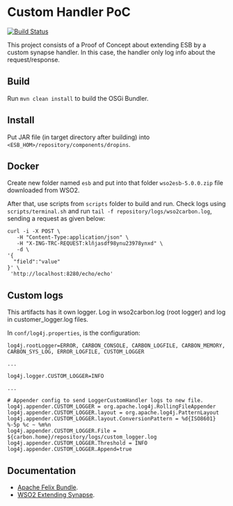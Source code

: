 # Custom Handler PoC

[![Build Status](https://travis-ci.org/serrodcal/CustomHandlerPoC.svg?branch=master)](https://travis-ci.org/serrodcal/CustomHandlerPoC)

This project consists of a Proof of Concept about extending ESB by a custom synapse handler. 
In this case, the handler only log info about the request/response.

## Build

Run `mvn clean install` to build the OSGi Bundler.

## Install

Put JAR file (in target directory after building) into `<ESB_HOM>/repository/components/dropins`.

## Docker

Create new folder named `esb` and put into that folder `wso2esb-5.0.0.zip` file downloaded from WSO2.

After that, use scripts from `scripts` folder to build and run. Check logs using `scripts/terminal.sh`
and run `tail -f repository/logs/wso2carbon.log`, sending a request as given below:

```
curl -i -X POST \
   -H "Content-Type:application/json" \
   -H "X-ING-TRC-REQUEST:klñjasdf98ynu23978ynxd" \
   -d \
'{
  "field":"value"
}' \
 'http://localhost:8280/echo/echo'
```

## Custom logs

This artifacts has it own logger. Log in wso2carbon.log (root logger) and log in customer_logger.log files.

In `conf/log4j.properties`, is the configuration:

```
log4j.rootLogger=ERROR, CARBON_CONSOLE, CARBON_LOGFILE, CARBON_MEMORY, CARBON_SYS_LOG, ERROR_LOGFILE, CUSTOM_LOGGER

...

log4j.logger.CUSTOM_LOGGER=INFO

...

# Appender config to send LoggerCustomHandler logs to new file.
log4j.appender.CUSTOM_LOGGER = org.apache.log4j.RollingFileAppender
log4j.appender.CUSTOM_LOGGER.layout = org.apache.log4j.PatternLayout
log4j.appender.CUSTOM_LOGGER.layout.ConversionPattern = %d{ISO8601} %-5p %c ~ %m%n
log4j.appender.CUSTOM_LOGGER.File = ${carbon.home}/repository/logs/custom_logger.log
log4j.appender.CUSTOM_LOGGER.Threshold = INFO
log4j.appender.CUSTOM_LOGGER.Append=true
```

## Documentation

* [Apache Felix Bundle](http://felix.apache.org/documentation/subprojects/apache-felix-maven-bundle-plugin-bnd.html).
* [WSO2 Extending Synapse](https://docs.wso2.com/display/ESB490/Writing+a+Synapse+Handler).